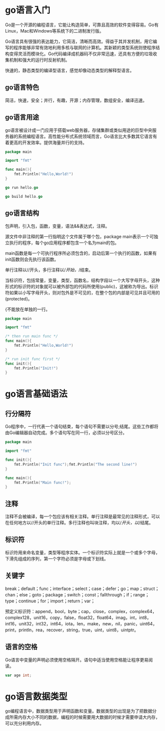 # go语言入门

Go是一个开源的编程语言，它能让构造简单，可靠且高效的软件变得容易。Go有Linux，Mac和Windows等系统下的二进制发行版。

Go语言具有很强的表达能力，它简洁，清晰而高效。得益于其并发机制，用它编写的程序能够非常有效地利用多核与联网的计算机。其新颖的类型系统则使程序结构变得灵活而模块化。Go代码编译成机器码不仅非常迅速，还具有方便的垃圾收集机制和强大的运行时反射机制。

快速的，静态类型的编译型语言，感觉却像动态类型的解释型语言。

## go语言特色

简洁，快速，安全；并行，有趣，开源；内存管理，数组安全，编译迅速。

## go语言用途

go语言被设计成一门应用于搭载web服务器，存储集群或类似用途的巨型中央服务器的系统编程语言。高性能分布式系统领域而言，Go语言比大多数其它语言有着更高的开发效率。提供海量并行的支持。

```go
package main

import "fmt"

func main(){
	fmt.Println("Hello,World!")
}
```

```go
go run hello.go

go build hello.go
```
## go语言结构

包声明，引入包，函数，变量，语法&&表达式，注释。

源文件中非注释的第一行指明这个文件属于哪个包，package main表示一个可独立执行的程序，每个go应用程序都包含一个名为main的包。

main函数是每一个可执行程序所必须包含的，启动后第一个执行的函数，如果有init函数则会先执行该函数。

单行注释以//开头，多行注释以/*开始，*/结束。

当标识符，包括常量，变量，类型，函数名，结构字段以一个大写字母开头，这种形式的标识符的对象就可以被外部包的代码所使用(public)，这被称为导出。标识符如果以小写字母开头，则对包外是不可见的，在整个包的内部是可见并且可用的(protected)。

{不能放在单独的一行。

```go
package main

import "fmt"

/* then run main func */
func main(){
	fmt.Println("Hello,World!")
}

/* run init func first */
func init(){
	fmt.Println("Init!")
}
```

# go语言基础语法

## 行分隔符

Go程序中，一行代表一个语句结束，每个语句不需要以分号;结尾。这些工作都将由Go编辑器自动完成。多个语句写在同一行，必须以分号区分。

```go
package main

import "fmt"

func init(){
	fmt.Println("Init func");fmt.Println("The second line!")
}

func main(){
	fmt.Println("Main func!");
}
```

## 注释

注释不会被编译，每一个包应该有相关注释。单行注释是最常见的注释形式，可以在任何地方以//开头的单行注释。多行注释也叫块注释，均以/*开头，以*/结尾。

## 标识符

标识符用来命名变量，类型等程序实体。一个标识符实际上就是一个或多个字母，下滑先组成的序列，第一个字符必须是字母或下划线。

## 关键字

break；default；func；interface；select；case；defer；go；map；struct；chan；else；goto；package；switch；const；fallthrough；if；range；type；continue；for；import；return；var；

预定义标识符：append，bool，byte；cap，close，complex，complex64，complex128，unit16，copy，false，float32，float64，imag，int，int8，int16，unit32，int32，int64，iota，len，make，new，nil，panic，uint64，
print，println，rea，recover，string，true，uint，uint8，uintptr。

## 语言的空格

Go语言中变量的声明必须使用空格隔开。语句中适当使用空格能让程序更易阅读。

```go
var age int;
```

# go语言数据类型

go编程语言中，数据类型用于声明函数和变量。数据类型的出现是为了把数据分成所需内存大小不同的数据，编程的时候需要用大数据的时候才需要申请大内存，可以充分利用内存。